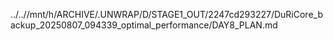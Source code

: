 ../..//mnt/h/ARCHIVE/.UNWRAP/D/STAGE1_OUT/2247cd293227/DuRiCore_backup_20250807_094339_optimal_performance/DAY8_PLAN.md